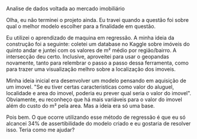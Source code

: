 Analise de dados voltada ao mercado imobiliário

Olha, eu não terminei o projeto ainda. Eu travei quando a questão foi sobre qual o melhor modelo escolher para a finalidade em questão. 

Eu  utilizei o aprendizado de maquina em regressão. A minha ideia da construção foi a seguinte: coletei um database no Kaggle sobre imóveis do quinto andar e juntei com os valores de m² médio por região/bairro. A intersecção deu certo. Inclusive, aproveitei para usar o geopandas novamente, tanto para relembrar o passo a passo dessa ferramenta, como para trazer uma visualização melhro sobre a localização dos imoveis.

Minha ideia inicial era desenvolver um modelo pensando em aquisição de um imovel. "Se eu tiver certas caracteristicas como valor do aluguel, localidade e area do imovel, poderia eu prever qual seria o valor do imovel". Obviamente, eu reconheço que há mais variáveis para o valor do imovel além do custo do m² pela area. Mas a ideia era só uma base.

Pois bem. O que ocorre utilizando esse método de regressão é que eu só alcancei 34% de assertibilidade do modelo criado e eu gostaria de resolver isso. Teria como me ajudar?